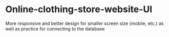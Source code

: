 # Online-clothing-store-website-UI
More responsive and better design for smaller screen size (mobile, etc.) as well as practice for connecting to the database
